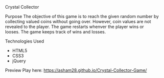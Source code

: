 Crystal Collector

Purpose
The objective of this game is to reach the given random number by collecting valued coins without going over. However, coin values are not revealed to the player. The game restarts whenver the player wins or looses. The game keeps track of wins and losses. 

Technologies Used
- HTML5
- CSS3
- jQuery

Preview
Play here: https://asham28.github.io/Crystal-Collector-Game/
